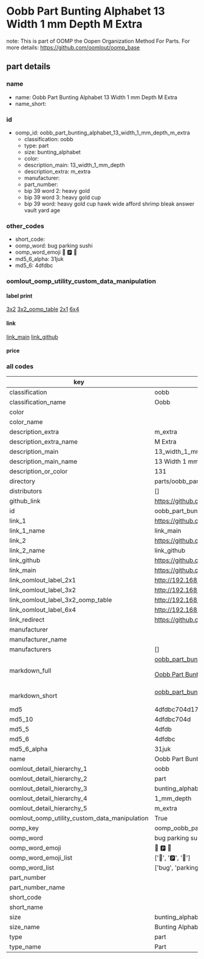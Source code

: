# Oobb Part Bunting Alphabet 13 Width 1 mm Depth M Extra  

note: This is part of OOMP the Oopen Organization Method For Parts. For more details: https://github.com/oomlout/oomp_base

##  part details
  







### name
* name: Oobb Part Bunting Alphabet 13 Width 1 mm Depth M Extra
* name_short: 
### id
* oomp_id: oobb_part_bunting_alphabet_13_width_1_mm_depth_m_extra
  * classification: oobb
  * type: part
  * size: bunting_alphabet
  * color: 
  * description_main: 13_width_1_mm_depth
  * description_extra: m_extra
  * manufacturer: 
  * part_number: 
  * bip 39 word 2: heavy gold
  * bip 39 word 3: heavy gold cup
  * bip 39 word: heavy gold cup hawk wide afford shrimp bleak answer vault yard age

### other_codes
* short_code: 
* oomp_word: bug parking sushi
* oomp_word_emoji :bug: :parking: :sushi:
* md5_6_alpha: 31juk
* md5_6: 4dfdbc






### oomlout_oomp_utility_custom_data_manipulation
#### label print
[3x2](http://192.168.1.245:1112/?label=oomp%2031juk)
[3x2_oomp_table](http://192.168.1.108:1112/?label=oomp%2031juk)
[2x1](http://192.168.1.242:1112/?label=oomp%2031juk)
[6x4](http://192.168.1.55:1112/?label=oomp%2031juk)    

#### link

[link_main](https://github.com/oomlout/oomlout_oomp_version_1_messy/tree/main/parts/oobb_part_bunting_alphabet_13_width_1_mm_depth_m_extra) [link_github](https://github.com/oomlout/oomlout_oomp_version_1_messy/tree/main/parts/oobb_part_bunting_alphabet_13_width_1_mm_depth_m_extra)                             

#### price







### all codes 
| key | value |  
| --- | --- |  
| classification | oobb |  
| classification_name | Oobb |  
| color |  |  
| color_name |  |  
| description_extra | m_extra |  
| description_extra_name | M Extra |  
| description_main | 13_width_1_mm_depth |  
| description_main_name | 13 Width 1 mm Depth |  
| description_or_color | 131 |  
| directory | parts/oobb_part_bunting_alphabet_13_width_1_mm_depth_m_extra |  
| distributors | [] |  
| github_link | https://github.com/oomlout/oomlout_oomp_part_src/tree/main/parts/oobb_part_bunting_alphabet_13_width_1_mm_depth_m_extra |  
| id | oobb_part_bunting_alphabet_13_width_1_mm_depth_m_extra |  
| link_1 | https://github.com/oomlout/oomlout_oomp_version_1_messy/tree/main/parts/oobb_part_bunting_alphabet_13_width_1_mm_depth_m_extra |  
| link_1_name | link_main |  
| link_2 | https://github.com/oomlout/oomlout_oomp_version_1_messy/tree/main/parts/oobb_part_bunting_alphabet_13_width_1_mm_depth_m_extra |  
| link_2_name | link_github |  
| link_github | https://github.com/oomlout/oomlout_oomp_version_1_messy/tree/main/parts/oobb_part_bunting_alphabet_13_width_1_mm_depth_m_extra |  
| link_main | https://github.com/oomlout/oomlout_oomp_version_1_messy/tree/main/parts/oobb_part_bunting_alphabet_13_width_1_mm_depth_m_extra |  
| link_oomlout_label_2x1 | http://192.168.1.242:1112/?label=oomp%2031juk |  
| link_oomlout_label_3x2 | http://192.168.1.245:1112/?label=oomp%2031juk |  
| link_oomlout_label_3x2_oomp_table | http://192.168.1.108:1112/?label=oomp%2031juk |  
| link_oomlout_label_6x4 | http://192.168.1.55:1112/?label=oomp%2031juk |  
| link_redirect | https://github.com/oomlout/oomlout_oomp_version_1_messy/tree/main/parts/oobb_part_bunting_alphabet_13_width_1_mm_depth_m_extra |  
| manufacturer |  |  
| manufacturer_name |  |  
| manufacturers | [] |  
| markdown_full | [oobb_part_bunting_alphabet_13_width_1_mm_depth_m_extra](none)<br>[](none)<br>[Oobb Part Bunting Alphabet 13 Width 1 Mm Depth M Extra](none)<br><br> |  
| markdown_short | [oobb_part_bunting_alphabet_13_width_1_mm_depth_m_extra](none)<br><br> |  
| md5 | 4dfdbc704d1798e411fd569c6b591353 |  
| md5_10 | 4dfdbc704d |  
| md5_5 | 4dfdb |  
| md5_6 | 4dfdbc |  
| md5_6_alpha | 31juk |  
| name | Oobb Part Bunting Alphabet 13 Width 1 mm Depth M Extra |  
| oomlout_detail_hierarchy_1 | oobb |  
| oomlout_detail_hierarchy_2 | part |  
| oomlout_detail_hierarchy_3 | bunting_alphabet |  
| oomlout_detail_hierarchy_4 | 1_mm_depth |  
| oomlout_detail_hierarchy_5 | m_extra |  
| oomlout_oomp_utility_custom_data_manipulation | True |  
| oomp_key | oomp_oobb_part_bunting_alphabet_13_width_1_mm_depth_m_extra |  
| oomp_word | bug parking sushi |  
| oomp_word_emoji | :bug: :parking: :sushi: |  
| oomp_word_emoji_list | [':bug:', ':parking:', ':sushi:'] |  
| oomp_word_list | ['bug', 'parking', 'sushi'] |  
| part_number |  |  
| part_number_name |  |  
| short_code |  |  
| short_name |  |  
| size | bunting_alphabet |  
| size_name | Bunting Alphabet |  
| type | part |  
| type_name | Part |  
